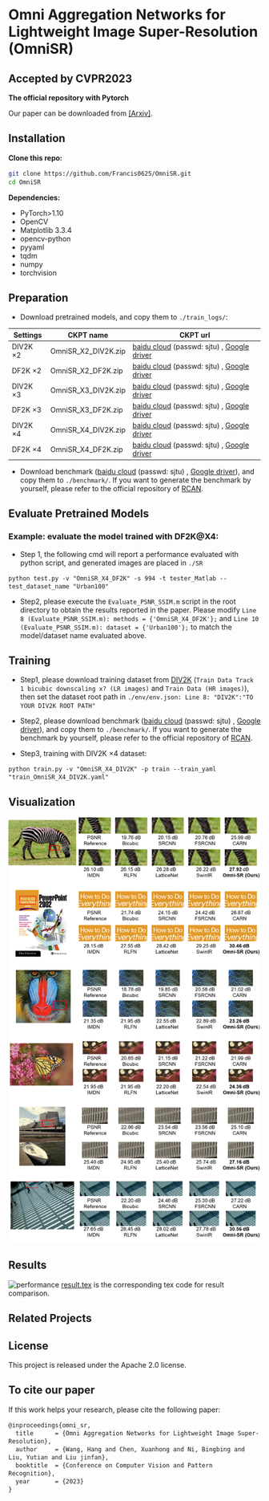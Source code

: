 # Omni Aggregation Networks for Lightweight Image Super-Resolution (OmniSR)
## Accepted by CVPR2023

**The official repository with Pytorch**

Our paper can be downloaded from [[Arxiv]](https://arxiv.org/pdf/2304.10244.pdf).
 

## Installation
**Clone this repo:**
```bash
git clone https://github.com/Francis0625/OmniSR.git
cd OmniSR
```
**Dependencies:**
- PyTorch>1.10
- OpenCV
- Matplotlib 3.3.4 
- opencv-python 
- pyyaml
- tqdm
- numpy
- torchvision

## Preparation

- Download pretrained models, and copy them to ```./train_logs/```:

|  Settings   | CKPT name | CKPT url|
|  ----  | ----  | --- |
| DIV2K $\times 2$  | OmniSR_X2_DIV2K.zip | [baidu cloud](https://pan.baidu.com/s/1dJhTlhloaiYn9yImk6pa1Q) (passwd: sjtu) , [Google driver](https://drive.google.com/file/d/18lSvJq9CGCwDomkas2gh8K6UOq8qRLIw/view?usp=sharing)|
| DF2K $\times 2$  | OmniSR_X2_DF2K.zip | [baidu cloud](https://pan.baidu.com/s/1IK_bzB5gp2tK67zF-VV4Lg) (passwd: sjtu) , [Google driver](https://drive.google.com/file/d/12EvHRof0-kA2Wt_BzfFJBK1J0jbzfz-4/view?usp=sharing)| 
| DIV2K $\times 3$  | OmniSR_X3_DIV2K.zip | [baidu cloud](https://pan.baidu.com/s/19J5uONEOYWxAbEMWIF9qDA) (passwd: sjtu) , [Google driver](https://drive.google.com/file/d/1Rwg6o-RGC-TEiyVSVT9FS1iHjx5n948h/view?usp=sharing)|
| DF2K $\times 3$  | OmniSR_X3_DF2K.zip | [baidu cloud](https://pan.baidu.com/s/1mXL7AOUwyC91UDcEWFCh2Q) (passwd: sjtu) , [Google driver](https://drive.google.com/file/d/198R2c3nlyhL4FxMJSC_gccyL3O1gH_K6/view?usp=sharing)| 
| DIV2K $\times 4$  | OmniSR_X4_DIV2K.zip | [baidu cloud](https://pan.baidu.com/s/1KwO_shGLeais9Jne_cCINQ) (passwd: sjtu) , [Google driver](https://drive.google.com/file/d/1VoPUw0SRnCPAU8_R5Ue15bn2gwSBr97g/view?usp=sharing)|
| DF2K $\times 4$  | OmniSR_X4_DF2K.zip | [baidu cloud](https://pan.baidu.com/s/1ovxRa4-wOKZLq_nO6hddsg) (passwd: sjtu) , [Google driver](https://drive.google.com/file/d/17rJXJHBYt4Su8cMDMh-NOWMBdE6ki5em/view?usp=sharing)|

- Download benchmark ([baidu cloud](https://pan.baidu.com/s/1HsMtfjEzj4cztaF2sbnOMg) (passwd: sjtu) , [Google driver](https://drive.google.com/file/d/1w-brbpprWHyT4tzCe_MoB2tqEcSOc5OW/view?usp=sharing)), and copy them to ```./benchmark/```. If you want to generate the benchmark by yourself, please refer to the official repository of [RCAN](https://github.com/yulunzhang/RCAN).
 
## Evaluate Pretrained Models
### Example: evaluate the model trained with DF2K@X4:

- Step 1, the following cmd will report a performance evaluated with python script, and generated images are placed in ```./SR```

```
python test.py -v "OmniSR_X4_DF2K" -s 994 -t tester_Matlab --test_dataset_name "Urban100"
```
- Step2, please execute the ```Evaluate_PSNR_SSIM.m``` script in the root directory to obtain the results reported in the paper. Please modify ```Line 8 (Evaluate_PSNR_SSIM.m): methods = {'OmniSR_X4_DF2K'};``` and ```Line 10 (Evaluate_PSNR_SSIM.m): dataset = {'Urban100'};``` to match the model/dataset name evaluated above.

## Training

- Step1, please download training dataset from [DIV2K](https://data.vision.ee.ethz.ch/cvl/DIV2K/) (```Train Data Track 1 bicubic downscaling x? (LR images)``` and ```Train Data (HR images)```), then set the dataset root path in ```./env/env.json: Line 8: "DIV2K":"TO YOUR DIV2K ROOT PATH"```

- Step2, please download benchmark ([baidu cloud](https://pan.baidu.com/s/1HsMtfjEzj4cztaF2sbnOMg) (passwd: sjtu) , [Google driver](https://drive.google.com/file/d/1w-brbpprWHyT4tzCe_MoB2tqEcSOc5OW/view?usp=sharing)), and copy them to ```./benchmark/```. If you want to generate the benchmark by yourself, please refer to the official repository of [RCAN](https://github.com/yulunzhang/RCAN).

- Step3, training with DIV2K $\times 4$ dataset:
```
python train.py -v "OmniSR_X4_DIV2K" -p train --train_yaml "train_OmniSR_X4_DIV2K.yaml"
```


## Visualization

![performance](./doc/imgs/vis.png)

## Results
![performance](https://user-images.githubusercontent.com/18433587/227410356-6b69906b-416d-4d07-8127-41b08ab79c7a.PNG)
[result.tex](https://github.com/Francis0625/Omni-SR/blob/main/result.tex) is the corresponding tex code for result comparison.

## Related Projects

## License
This project is released under the Apache 2.0 license. 

## To cite our paper
If this work helps your research, please cite the following paper:

```
@inproceedings{omni_sr,
  title      = {Omni Aggregation Networks for Lightweight Image Super-Resolution},
  author     = {Wang, Hang and Chen, Xuanhong and Ni, Bingbing and Liu, Yutian and Liu jinfan},
  booktitle  = {Conference on Computer Vision and Pattern Recognition},
  year       = {2023}
}
```
